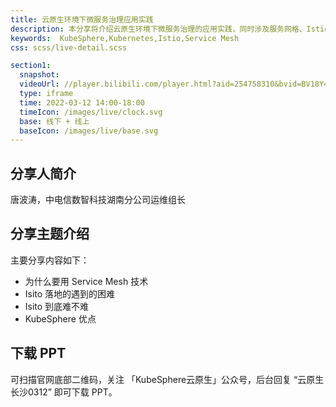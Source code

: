 ```yaml
---
title: 云原生环境下微服务治理应用实践
description: 本分享将介绍云原生环境下微服务治理的应用实践，同时涉及服务网格、Istio，KubeSphere 等。
keywords:  KubeSphere,Kubernetes,Istio,Service Mesh
css: scss/live-detail.scss

section1:
  snapshot: 
  videoUrl: //player.bilibili.com/player.html?aid=254758310&bvid=BV18Y41137C2&cid=550076305&page=1&high_quality=1
  type: iframe
  time: 2022-03-12 14:00-18:00
  timeIcon: /images/live/clock.svg
  base: 线下 + 线上
  baseIcon: /images/live/base.svg
---
```


## 分享人简介

唐波涛，中电信数智科技湖南分公司运维组长

## 分享主题介绍

主要分享内容如下：
- 为什么要用 Service Mesh 技术
- Isito 落地的遇到的困难
- Isito 到底难不难
- KubeSphere 优点

## 下载 PPT

可扫描官网底部二维码，关注 「KubeSphere云原生」公众号，后台回复 “云原生长沙0312” 即可下载 PPT。

